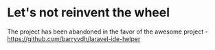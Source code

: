 
# Let's not reinvent the wheel

The project has been abandoned in the favor of the awesome project - <a href="https://github.com/barryvdh/laravel-ide-helper">https://github.com/barryvdh/laravel-ide-helper</a>  
